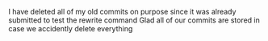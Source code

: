 I have deleted all of my old commits on purpose since it was already submitted to test the rewrite command
Glad all of our commits are stored in case we accidently delete everything
